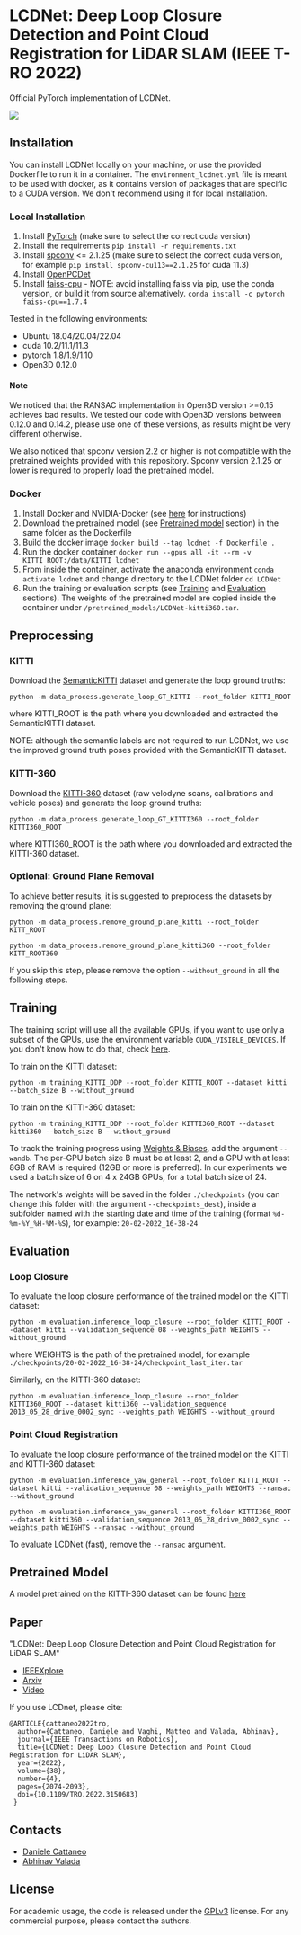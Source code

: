 # LCDNet: Deep Loop Closure Detection and Point Cloud Registration for LiDAR SLAM  (IEEE T-RO 2022)

Official PyTorch implementation of LCDNet.

[![](imgs/video-preview.png)](https://www.youtube.com/watch?v=nAvTdEFRh_s)

## Installation

You can install LCDNet locally on your machine, or use the provided Dockerfile to run it in a container. The `environment_lcdnet.yml` file is meant to be used with docker, as it contains version of packages that are specific to a CUDA version. We don't recommend using it for local installation.

### Local Installation

1. Install [PyTorch](https://pytorch.org/) (make sure to select the correct cuda version)
2. Install the requirements
```pip install -r requirements.txt```
3. Install [spconv](https://github.com/traveller59/spconv) <= 2.1.25 (make sure to select the correct cuda version, for example ```pip install spconv-cu113==2.1.25``` for cuda 11.3)
4. Install [OpenPCDet](https://github.com/open-mmlab/OpenPCDet)
5. Install [faiss-cpu](https://github.com/facebookresearch/faiss/blob/main/INSTALL.md) - NOTE: avoid installing faiss via pip, use the conda version, or build it from source alternatively.
```conda install -c pytorch faiss-cpu==1.7.4```

Tested in the following environments:
* Ubuntu 18.04/20.04/22.04
* cuda 10.2/11.1/11.3
* pytorch 1.8/1.9/1.10
* Open3D 0.12.0

#### Note
We noticed that the RANSAC implementation in Open3D version >=0.15 achieves bad results. We tested our code with Open3D versions between 0.12.0 and 0.14.2, please use one of these versions, as results might be very different otherwise.

We also noticed that spconv version 2.2 or higher is not compatible with the pretrained weights provided with this repository. Spconv version 2.1.25 or lower is required to properly load the pretrained model.

### Docker

1. Install Docker and NVIDIA-Docker (see [here](https://docs.nvidia.com/datacenter/cloud-native/container-toolkit/install-guide.html#docker) for instructions)
2. Download the pretrained model (see [Pretrained model](#pretrained-model) section) in the same folder as the Dockerfile
3. Build the docker image ```docker build --tag lcdnet -f Dockerfile .```
4. Run the docker container ```docker run --gpus all -it --rm -v KITTI_ROOT:/data/KITTI lcdnet```
5. From inside the container, activate the anaconda environment ```conda activate lcdnet``` and change directory to the LCDNet folder ```cd LCDNet```
7. Run the training or evaluation scripts (see [Training](#training) and [Evaluation](#evaluation) sections). The weights of the pretrained model are copied inside the container under ```/pretreined_models/LCDNet-kitti360.tar```.

## Preprocessing

### KITTI

Download the [SemanticKITTI](http://semantic-kitti.org/dataset.html#download) dataset and generate the loop ground truths:

```python -m data_process.generate_loop_GT_KITTI --root_folder KITTI_ROOT```

where KITTI_ROOT is the path where you downloaded and extracted the SemanticKITTI dataset.

NOTE: although the semantic labels are not required to run LCDNet, we use the improved ground truth poses provided with the SemanticKITTI dataset.

### KITTI-360

Download the [KITTI-360](http://www.cvlibs.net/datasets/kitti-360/download.php) dataset (raw velodyne scans, calibrations and vehicle poses) and generate the loop ground truths:

```python -m data_process.generate_loop_GT_KITTI360 --root_folder KITTI360_ROOT```

where KITTI360_ROOT is the path where you downloaded and extracted the KITTI-360 dataset.

### Optional: Ground Plane Removal

To achieve better results, it is suggested to preprocess the datasets by removing the ground plane:

```python -m data_process.remove_ground_plane_kitti --root_folder KITT_ROOT```

```python -m data_process.remove_ground_plane_kitti360 --root_folder KITT_ROOT360```

If you skip this step, please remove the option ```--without_ground``` in all the following steps.

## Training

The training script will use all the available GPUs, if you want to use only a subset of the GPUs, use the environment variable ```CUDA_VISIBLE_DEVICES```. If you don't know how to do that, check [here](https://docs.nvidia.com/cuda/cuda-c-programming-guide/index.html#env-vars).

To train on the KITTI dataset:

```python -m training_KITTI_DDP --root_folder KITTI_ROOT --dataset kitti --batch_size B --without_ground```

To train on the KITTI-360 dataset:

```python -m training_KITTI_DDP --root_folder KITTI360_ROOT --dataset kitti360 --batch_size B --without_ground```

To track the training progress using [Weights & Biases](https://wandb.ai/), add the argument ```--wandb```.
The per-GPU batch size B must be at least 2, and a GPU with at least 8GB of RAM is required (12GB or more is preferred). In our experiments we used a batch size of 6 on 4 x 24GB GPUs, for a total batch size of 24.

The network's weights will be saved in the folder ```./checkpoints``` (you can change this folder with the argument ```--checkpoints_dest```), inside a subfolder named with the starting date and time of the training (format ```%d-%m-%Y_%H-%M-%S```), for example: ```20-02-2022_16-38-24```

## Evaluation

### Loop Closure

To evaluate the loop closure performance of the trained model on the KITTI dataset:

```python -m evaluation.inference_loop_closure --root_folder KITTI_ROOT --dataset kitti --validation_sequence 08 --weights_path WEIGHTS --without_ground```

where WEIGHTS is the path of the pretrained model, for example ```./checkpoints/20-02-2022_16-38-24/checkpoint_last_iter.tar```

Similarly, on the KITTI-360 dataset:

```python -m evaluation.inference_loop_closure --root_folder KITTI360_ROOT --dataset kitti360 --validation_sequence 2013_05_28_drive_0002_sync --weights_path WEIGHTS --without_ground```

### Point Cloud Registration

To evaluate the loop closure performance of the trained model on the KITTI and KITTI-360 dataset:

```python -m evaluation.inference_yaw_general --root_folder KITTI_ROOT --dataset kitti --validation_sequence 08 --weights_path WEIGHTS --ransac --without_ground```

```python -m evaluation.inference_yaw_general --root_folder KITTI360_ROOT --dataset kitti360 --validation_sequence 2013_05_28_drive_0002_sync --weights_path WEIGHTS --ransac --without_ground```

To evaluate LCDNet (fast), remove the ```--ransac``` argument.

## Pretrained Model

A model pretrained on the KITTI-360 dataset can be found [here](https://drive.google.com/file/d/176dQn6QhFoolu3bcGvyGuBxaCQY42kNn/view?usp=sharing)

## Paper

"LCDNet: Deep Loop Closure Detection and Point Cloud Registration for LiDAR SLAM"
* [IEEEXplore](https://ieeexplore.ieee.org/document/9723505)
* [Arxiv](https://arxiv.org/abs/2103.05056)
* [Video](https://www.youtube.com/watch?v=nAvTdEFRh_s)

If you use LCDnet, please cite:
```
@ARTICLE{cattaneo2022tro,
  author={Cattaneo, Daniele and Vaghi, Matteo and Valada, Abhinav},
  journal={IEEE Transactions on Robotics}, 
  title={LCDNet: Deep Loop Closure Detection and Point Cloud Registration for LiDAR SLAM}, 
  year={2022},
  volume={38},
  number={4},
  pages={2074-2093},
  doi={10.1109/TRO.2022.3150683}
 }
```

## Contacts
* [Daniele Cattaneo](https://rl.uni-freiburg.de/people/cattaneo)
* [Abhinav Valada](https://rl.uni-freiburg.de/people/valada)

## License
For academic usage, the code is released under the [GPLv3](https://www.gnu.org/licenses/gpl-3.0.en.html) license. For any commercial purpose, please contact the authors.
